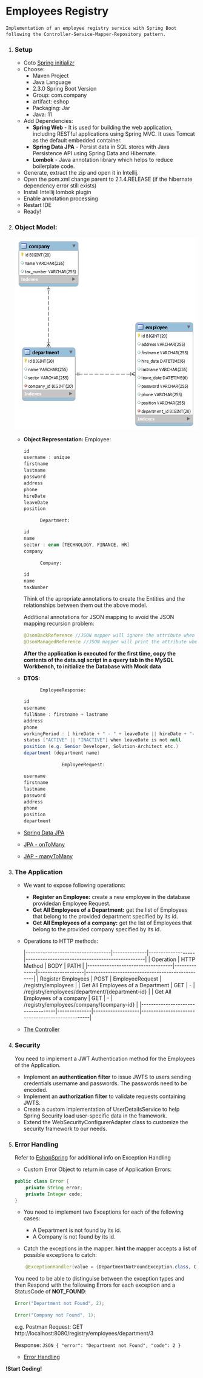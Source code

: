 # Employees Registry

    Implementation of an employee registry service with Spring Boot following the Controller-Service-Mapper-Repository pattern.

1. ### Setup
    * Goto [Spring initializr](https://start.spring.io/)
    * Choose:
        - Maven Project
        - Java Language
        - 2.3.0 Spring Boot Version
        - Group: com.company
        - artifact: eshop
        - Packaging: Jar
        - Java: 11
    * Add Dependencies:
        - **Spring Web** - It is used for building the web application, including RESTful applications using Spring MVC. It uses Tomcat as the default embedded container.
        - **Spring Data JPA** - Persist data in SQL stores with Java Persistence API using Spring Data and Hibernate.
        - **Lombok** - Java annotation library which helps to reduce boilerplate code.
    * Generate, extract the zip and open it in Intellij.
    * Open the pom.xml change parent to 2.1.4.RELEASE (if the hibernate dependency error still exists)
    * Install Intellij lombok plugin
    * Enable annotation processing
    * Restart IDE
    * Ready!

2. ### Object Model:

    ![E-R Diagram](https://github.com/cpanou/fundamentals/blob/master/Employees/ER-Diagram.png)

    * **Object Representation:** 
                Employee:
        ```Java
        id
        username : unique
        firstname
        lastname
        password
        address
        phone
        hireDate
        leaveDate
        position
        ```
                Department:
        ```Java
        id
        name
        sector : enum [TECHNOLOGY, FINANCE, HR]
        company
        ```
                Company:
        ```Java
        id
        name
        taxNumber
        ```

        Think of the apropriate annotations to create the Entities and the relationships between them out the above model.
        
        Additional annotations for JSON mapping to avoid the JSON mapping recursion problem:
        ```Java
        @JsonBackReference //JSON mapper will ignore the attribute when mapping to JSON
        @JsonManagedReference //JSON mapper will print the attribute when mapping to JSON
        ```

        **After the application is executed for the first time, copy the contents of the data.sql script in a query tab in the MySQL Workbench, to initialize the Database with Mock data**

    * **DTOS:**
    
                EmployeeResponse:
        ```Java
        id
        username
        fullName : firstname + lastname
        address
        phone
        workingPeriod : [ hireDate + " - " + leaveDate || hireDate + "- PRESENT"] when leaveDate is null
        status ["ACTIVE" || "INACTIVE"] when leaveDate is not null
        position (e.g. Senior Developer, Solution-Architect etc.)
        department (department name)
        ```
                        EmployeeRequest:
        ```Java
        username
        firstname
        lastname
        password
        address
        phone
        position
        department
        ```

    * [Spring Data JPA](https://docs.spring.io/spring-boot/docs/2.3.0.RELEASE/reference/htmlsingle/#boot-features-jpa-and-spring-data)
    * [JPA - onToMany](https://www.baeldung.com/hibernate-one-to-many)
    * [JAP - manyToMany](https://www.baeldung.com/jpa-many-to-many)


3.  ### The Application

    * We want to expose following operations:
       - **Register an Employee:** create a new employee in the database providedan Employee Request.
       - **Get All Employees of a Department:** get the list of Employees that belong to the provided department specified by its id.
       - **Get All Employees of a company:** get the list of Employees that belong to the provided company specified by its id.

    * Operations to HTTP methods:
        
        |-----------------------------------|--------------|-------------------|-------------------------------------------------|
        | Operation                         | HTTP Method  | BODY              | PATH                                            | 
        |-----------------------------------|--------------|-------------------|-------------------------------------------------|
        | Register Employees                |     POST     |  EmployeeRequest  |  /registry/employees                            |
        | Get All Employees of a Department |     GET      |         -         |  /registry/employees/department/{department-id} |
        | Get All Employees of a company    |     GET      |         -         |  /registry/employees/company/{company-id}       |
        |-----------------------------------|--------------|-------------------|-------------------------------------------------|
    
    * [The Controller](https://www.baeldung.com/building-a-restful-web-service-with-spring-and-java-based-configuration#controller)

4. ### Security

    You need to implement a JWT Authentication method for the Employees of the Application.

    - Implement an **authentication filter** to issue JWTS to users sending credentials username and passwords. The passwords need to be encoded.
    - Implement an **authorization filter** to validate requests containing JWTS.
    - Create a custom implementation of UserDetailsService to help Spring Security load user-specific data in the framework.
    - Extend the WebSecurityConfigurerAdapter class to customize the security framework to our needs.

5. ### Error Handling
    Refer to [EshopSpring](https://github.com/cpanou/fundamentals/tree/master/EshopSpring#error-handling) for additional info on Exception Handling
    * Custom Error Object to return in case of Application Errors:
    ```Java
    public class Error {
        private String error;
        private Integer code;
    }
    ```

    * You need to implement two Exceptions for each of the following cases:
        - A Department is not found by its id.
        - A Company is not found by its id.

    * Catch the exceptions in the mapper. **hint** the mapper accepts a list of possible exceptions to catch:
    ```JAVA
        @ExceptionHandler(value = {DepartmentNotFoundException.class, CompanyNotFoundException.class})
    ```
    You need to be able to distinguise between the exception types and then Respond with the following Errors for each exception and a StatusCode of **NOT_FOUND**:
    ```Java
    Error("Department not Found", 2);
    ```
    ```Java
    Error("Company not Found", 1);
    ```
    e.g.
    Postman Request:
        GET http://localhost:8080/registry/employees/department/3
        
    Response:
       ```JSON
        {
            "error": "Department not Found",
            "code": 2
        }
       ```
    * [Error Handling](https://www.baeldung.com/exception-handling-for-rest-with-spring)


**!Start Coding!**

